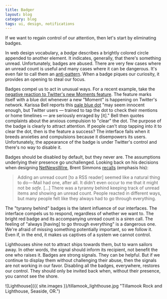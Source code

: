 ```yaml
---
title: Badger
layout: blog
category: blog
tags: ui, design, notifications
---
```


If we want to regain control of our attention, then let's start by eliminating badges.

In web design vocabulary, a _badge_ describes a brightly colored circle appended to another element.
It indicates, generally, that there's something unread.
Unfortunately, badges are abused.
There are very few cases where an unread count is useful and many cases where it can be dangerous.
It's even fair to call them an [anti-pattern][wiki-ap].
When a badge piques our curiosity, it provides an opening to steal our focus.

Badges compel us to act in unusual ways.
For a recent example, take the [negative reaction to Twitter's new Moments feature][moments].
The feature marks itself with a blue dot whenever a new "Moment" is happening on Twitter's network.
Karissa Bell reports this [pale blue dot][sagan] "may seem innocent enough, but Twitter users — trained to tap the dot to check their mentions or home timelines — are seriously enraged by [it]."
Bell then quotes complaints about the anxious compulsion to "clear" the dot.
The purpose of the badge is clearly to attract attention.
If people can't stop tapping into it to clear the dot, then is the feature a success?
The interface fails when it breeds anxieties and compulsions because it disempowers its users.
Unfortunately, the appearance of the badge is under Twitter's control and there's no way to disable it.

Badges should be disabled by default, but they never are.
The assumptions underlying their presence go unchallenged.
Looking back on his decisions when designing [NetNewsWire][wiki-nnw], Brent Simmons [recalls][inessential] (emphasis his):

> Adding an unread count [to a RSS reader] seemed like a natural thing to do — Mail had one, after all.
> It didn’t even occur to me that it might not be _safe_.
> […]
> There was a tyranny behind keeping track of unread items and showing an unread count. People reacted in different ways, but many people felt like they always had to go through everything.

The "tyranny behind" badges is the latent influence of our interfaces.
The interface compels us to respond, regardless of whether we want to.
The bright red badge and its accompanying unread count is a siren call.
The feeling of "always [having] to go through everything" is a dangerous one.
We're afraid of missing something potentially important, so we follow it.
Even if, in the end, it makes us captives of a system we cannot control.

Lighthouses shine not to attract ships towards them, but to warn sailors away.
In other words, the signal should inform its recipient, not benefit the one who raises it.
Badges are strong signals.
They can be helpful.
But if we continue to display them without challenging their abuse, then the signals are not working in our favor.
Disabling all the badges, everywhere, restores our control.
They should only be invited back when, without their presence, you cannot see the shore.

![Lighthouse]({{ site.images }}/tillamook_lighthouse.jpg "Tillamook Rock and Lighthouse, Seaside, OR.")

[wiki-ap]: https://en.wikipedia.org/wiki/Anti-pattern
[moments]: http://mashable.com/2015/10/12/twitter-moments-blue-dot/
[sagan]: https://www.youtube.com/watch?v=p86BPM1GV8M "billions and billions"
[wiki-nnw]: https://en.wikipedia.org/wiki/NetNewsWire
[inessential]: http://inessential.com/2014/03/31/mark_all_as_read "brent is a smart guy"
